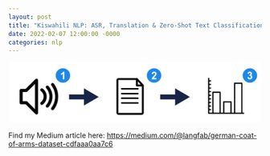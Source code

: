 ```yaml
---
layout: post
title: "Kiswahili NLP: ASR, Translation & Zero-Shot Text Classification with Hugging Face"
date: 2022-02-07 12:00:00 -0000
categories: nlp
---
```


<a href="https://medium.com/@langfab/kiswahili-nlp-asr-translation-zero-shot-text-classification-with-hugging-face-d915f37888fe" target="_blank"><img src="/images/pipeline-numbers.png"></a>

Find my Medium article here:
<a href="https://medium.com/@langfab/kiswahili-nlp-asr-translation-zero-shot-text-classification-with-hugging-face-d915f37888fe" target="_blank">https://medium.com/@langfab/german-coat-of-arms-dataset-cdfaaa0aa7c6</a>
